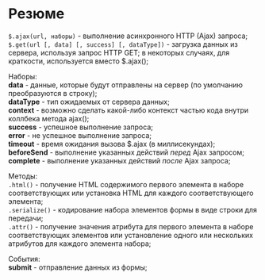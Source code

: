 # Резюме

`$.ajax(url, наборы)` - выполнение асинхронного HTTP (Ajax) запроса;   
`$.get(url [, data] [, success] [, dataType])` - загрузка данных из сервера, используя запрос HTTP GET; в некоторых случаях, для краткости, используется вместо $.ajax();   

Наборы:   
**data** - данные, которые будут отправлены на сервер (по умолчанию преобразуются в строку);    
**dataType** - тип ожидаемых от сервера данных;   
**context** - возможно сделать какой-либо контекст частью кода внутри коллбека метода ajax();   
**success** - успешное выполнение запроса;   
**error** - не успешное выполнение запроса;   
**timeout** - время ожидания вызова $.ajax (в миллисекундах);   
**beforeSend** - выполнение указанных действий _перед_ Ajax запросом;   
**complete** - выполнение указанных действий _после_ Ajax запроса;   

Методы:   
`.html()` - получение HTML содержимого первого элемента в наборе соответствующих или установка HTML для каждого соответствующего элемента;   
`.serialize()` - кодирование набора элементов формы в виде строки для передачи;    
`.attr()` - получение значения атрибута для первого элемента в наборе соответствующих элементов или установление одного или нескольких атрибутов для каждого элемента набора;   

События:   
**submit** - отправление данных из формы;
